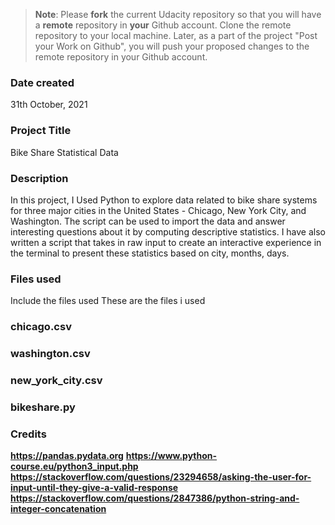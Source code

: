 >**Note**: Please **fork** the current Udacity repository so that you will have a **remote** repository in **your** Github account. Clone the remote repository to your local machine. Later, as a part of the project "Post your Work on Github", you will push your proposed changes to the remote repository in your Github account.

### Date created
31th October, 2021

### Project Title
Bike Share Statistical Data 

### Description
In this project, I Used Python to explore data related to bike share systems for three major cities in the United States - Chicago, New York City, and Washington. The script can be used to import the data and answer interesting questions about it by computing descriptive statistics. I have also written a script that takes in raw input to create an interactive experience in the terminal to present these statistics based on city, months, days.

### Files used
Include the files used
These are the files i used
### chicago.csv
### washington.csv

### new_york_city.csv
### bikeshare.py

### Credits
**https://pandas.pydata.org**
**https://www.python-course.eu/python3_input.php**
**https://stackoverflow.com/questions/23294658/asking-the-user-for-input-until-they-give-a-valid-response**
**https://stackoverflow.com/questions/2847386/python-string-and-integer-concatenation**
